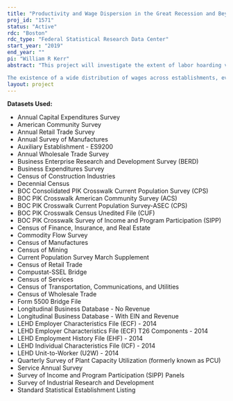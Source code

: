 ```yaml
---
title: "Productivity and Wage Dispersion in the Great Recession and Beyond"
proj_id: "1571"
status: "Active"
rdc: "Boston"
rdc_type: "Federal Statistical Research Data Center"
start_year: "2019"
end_year: ""
pi: "William R Kerr"
abstract: "This project will investigate the extent of labor hoarding versus productivity change by establishments and firms during the Great Recession, and differences in responses compared to prior recessions and across sectors. The first part analyses the response of firms and establishments to the changes in total industry demand during the Great Recession and subsequent recovery. We will also contrast job loss and closure between firms that invest heavily in intangible capital, such as R&D, and those that invest less. Our analysis of the Census data prior to the GR showed a huge widening of the distribution of average wages of firms and of establishments in the same firm. We will assess whether there is greater heterogeneity in employment responses among firms and establishments within firms than in the past, and the characteristics of the observed heterogeneity. A novel feature is that we will add measures of occupational status and human capital to the establishments. Using measures of sales, capital input, employment, material inputs and wages we plan to look more carefully into the productivity dispersion, employment and wage dispersion across establishments in general. First we want to establish and analyze the rent sharing behavior of firms. We will develop this literature further, providing estimates of rent sharing for different types of employees, both in terms of occupation, gender and in terms of educational level.

The existence of a wide distribution of wages across establishments, even for the same worker, raises questions of the performance of the labor market, and why market forces do not work to eliminate these wage differentials. The behavior of employers thus seems to indicate that there are large frictions in labor markets. One way of studying such frictions is to study job-to-job transitions. We plan to study the relationship between the wage distribution across establishments and job-to-job transitions over time and between different types of workers. Furthermore, worker flows across firms and establishments create direct connections between various organizational units. These connections provide possible avenues for information flows and spillovers between firms. We will study the interconnectedness between firms and establishments as means of both knowledge transfer and as instruments for measuring the competitiveness of the economy. "
layout: project
---
```


**Datasets Used:**

  - Annual Capital Expenditures Survey 
  - American Community Survey 
  - Annual Retail Trade Survey 
  - Annual Survey of Manufactures 
  - Auxiliary Establishment - ES9200 
  - Annual Wholesale Trade Survey 
  - Business Enterprise Research and Development Survey (BERD) 
  - Business Expenditures Survey 
  - Census of Construction Industries 
  - Decennial Census 
  - BOC Consolidated PIK Crosswalk Current Population Survey (CPS) 
  - BOC PIK Crosswalk American Community Survey (ACS) 
  - BOC PIK Crosswalk Current Population Survey-ASEC (CPS) 
  - BOC PIK Crosswalk Census Unedited File (CUF) 
  - BOC PIK Crosswalk Survey of Income and Program Participation (SIPP) 
  - Census of Finance, Insurance, and Real Estate 
  - Commodity Flow Survey 
  - Census of Manufactures 
  - Census of Mining 
  - Current Population Survey March Supplement 
  - Census of Retail Trade 
  - Compustat-SSEL Bridge 
  - Census of Services 
  - Census of Transportation, Communications, and Utilities 
  - Census of Wholesale Trade 
  - Form 5500 Bridge File 
  - Longitudinal Business Database - No Revenue 
  - Longitudinal Business Database - With EIN and Revenue 
  - LEHD Employer Characteristics File (ECF) - 2014 
  - LEHD Employer Characteristics File (ECF) T26 Components - 2014 
  - LEHD Employment History File (EHF) - 2014 
  - LEHD Individual Characteristics File (ICF) - 2014 
  - LEHD Unit-to-Worker (U2W) - 2014 
  - Quarterly Survey of Plant Capacity Utilization (formerly known as PCU) 
  - Service Annual Survey 
  - Survey of Income and Program Participation (SIPP) Panels 
  - Survey of Industrial Research and Development 
  - Standard Statistical Establishment Listing 

